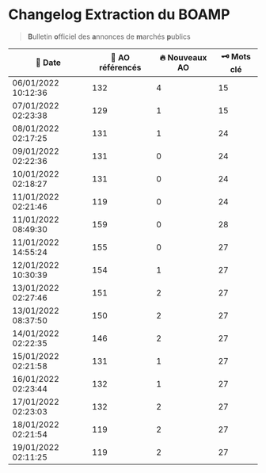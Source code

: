 # Changelog Extraction du BOAMP
> **B**ulletin **o**fficiel des **a**nnonces de **m**archés **p**ublics

| 📅 Date | 📝 AO référencés | 🔥 Nouveaux AO | 🗝 Mots clé |
|---|---|---|---|
|06/01/2022 10:12:36 | 132 | 4| 15|
|07/01/2022 02:23:38 | 129 | 1| 15|
|08/01/2022 02:17:25 | 131 | 1| 24|
|09/01/2022 02:22:36 | 131 | 0| 24|
|10/01/2022 02:18:27 | 131 | 0| 24|
|11/01/2022 02:21:46 | 119 | 0 | 24|
|11/01/2022 08:49:30 | 159 | 0 | 28|
|11/01/2022 14:55:24 | 155 | 0 | 27|
|12/01/2022 10:30:39 | 154 | 1 | 27|
|13/01/2022 02:27:46 | 151 | 2 | 27|
|13/01/2022 08:37:50 | 150 | 2 | 27|
|14/01/2022 02:22:35 | 146 | 2 | 27|
|15/01/2022 02:21:58 | 131 | 1 | 27|
|16/01/2022 02:23:44 | 132 | 1 | 27|
|17/01/2022 02:23:03 | 132 | 2 | 27|
|18/01/2022 02:21:54 | 119 | 2 | 27|
|19/01/2022 02:11:25 | 119 | 2 | 27|
